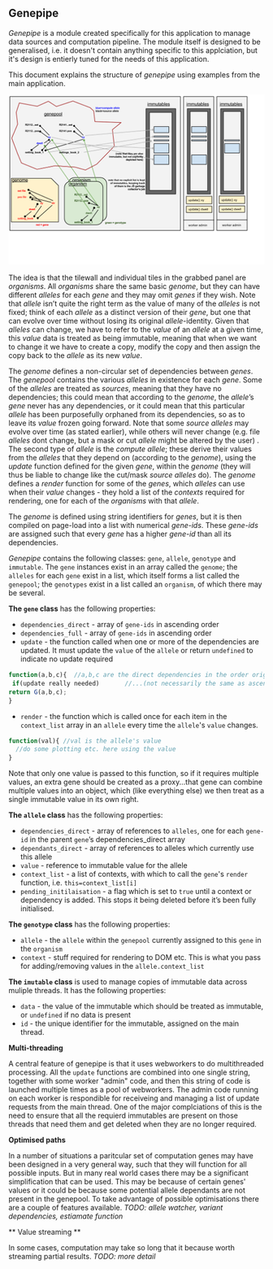 ## Genepipe

_Genepipe_ is a module created specifically for this application to manage data sources and computation pipeline.  The module itself is designed to be generalised, i.e. it doesn't contain anything specific to this applciation, but it's design is entierly tuned for the needs of this application.

This document explains the structure of _genepipe_ using examples from the main application.

<img src="genepipediagram.png">

The idea is that the tilewall and individual tiles in the grabbed panel are _organisms_.  All _organisms_ share the same basic _genome_, but they can have different _alleles_ for each _gene_ and they may omit _genes_ if they wish. Note that _allele_ isn’t quite the right term as the value of many of the _alleles_ is not fixed; think of each _allele_ as a distinct version of their _gene_, but one that can evolve over time without losing its original _allele_-identity.  Given that _alleles_ can change, we have to refer to the _value_ of an _allele_ at a given time, this _value_ data is treated as being immutable, meaning that when we want to change it we have to create a copy, modify the copy and then assign the copy back to the _allele_ as its new _value_.   

The _genome_ defines a non-circular set of dependencies between _genes_.  The _genepool_ contains the various _alleles_ in existence for each _gene_.  Some of the _alleles_ are treated as _sources_, meaning that they have no dependencies; this could mean that according to the _genome_, the _allele_’s _gene_ never has any dependencies, or it could mean that this particular _allele_ has been purposefully orphaned from its dependencies, so as to leave its _value_ frozen going forward. Note that some _source_ _alleles_ may evolve over time (as stated earlier), while others will never change (e.g. file _alleles_ dont change, but a mask or cut _allele_ might be altered by the user) . The second type of _allele_ is the _compute_ _allele_; these derive their values from the _alleles_ that they depend on (according to the _genome_), using the _update_ function defined for the given _gene_, within the _genome_ (they will thus be liable to change like the cut/mask _source alleles_ do).  The _genome_ defines a _render_ function for some of the _genes_, which _alleles_ can use when their _value_ changes - they hold a list of the _contexts_ required for rendering, one for each of the _organisms_ with that _allele_.


The _genome_ is defined using string identifiers for _genes_, but it is then compiled on page-load into a list with numerical _gene-ids_.  These _gene-ids_ are assigned such that every _gene_ has a higher _gene-id_ than all its dependencies.


_Genepipe_ contains the following classes: `gene`, `allele`, `genotype` and `immutable`. The `gene` instances exist in an array called the `genome`; the `alleles` for each `gene` exist in a list, which itself forms a list called the `genepool`; the `genotypes` exist in a list called an `organism`, of which there may be several.

**The `gene` class** has the following properties:

* `dependencies_direct` - array of `gene-ids` in ascending order
* `dependencies_full` - array of `gene-ids` in ascending order
* `update` - the function called when one or more of the dependencies are updated. It must update the 
		`value` of the `allele` or return `undefined` to indicate no update required
```javascript
function(a,b,c){  //a,b,c are the direct dependencies in the order originally defined ...
 if(update really needed) 		//...(not necessarily the same as ascending node-id order)
return G(a,b,c);
}
```
* `render` - the function which is called once for each item in the `context_list` array in an `allele` every time the `allele`'s `value` changes.
```javascript
function(val){ //val is the allele's value
  //do some plotting etc. here using the value
}
```
Note that only one value is passed to this function, so if it requires multiple values, an extra gene should be created as a proxy...that gene can combine multiple values into an object, which (like everything else) we then treat as a single immutable value in its own right.



**The ``allele`` class** has the following properties:

* `dependencies_direct` - array of references to `alleles`, one for each `gene-id` in the parent `gene`’s
 dependencies_direct array
* `dependants_direct` - array of references to alleles which currently use this allele
* `value` - reference to immutable value for the allele
* `context_list` - a list of contexts, with which to call the `gene`'s `render` function, i.e. `this=context_list[i]`
*	`pending_initilaisation` - a flag which is set to `true` until a context or dependency is added. This stops it being deleted before it’s been fully initialised.


**The `genotype` class** has the following properties:
* `allele` - the `allele` within the `genepool` currently assigned to this `gene` in the `organism` 
* `context` - stuff required for rendering to DOM etc. This is what you pass for adding/removing values
in the `allele.context_list`

**The `imutable` class** is used to manage copies of immutable data across muliple threads. It has the following properties:
* `data` - the value of the immutable which should be treated as immutable, or `undefined` if no data is present
* `id` - the unique identifier for the immutable, assigned on the main thread.
 

**Multi-threading**    

A central feature of genepipe is that it uses webworkers to do multithreaded processing.  All the `update` functions are combined into one single string, together with some worker "admin" code, and then this string of code is launched multiple times as a pool of webworkers.  The admin code running on each worker is respondible for receiveing and managing a list of update requests from the main thread. One of the major complciations of this is the need to ensure that all the requierd immutables are present on those threads that need them and get deleted when they are no longer required.


**Optimised paths**   

In a number of situations a paritcular set of computation genes may have been designed in a very general way, such that they will function for all possible inputs.  But in many real world cases there may be a significant simplification that can be used. This may be because of certain genes' values or it could be because some potential allele dependants are not present in the genepool.  To take advantage of possible optimisations there are a couple of features available.  _TODO: allele watcher, variant dependencies, estiamate function_


** Value streaming **

In some cases, computation may take so long that it because worth streaming partial results. _TODO: more detail_
